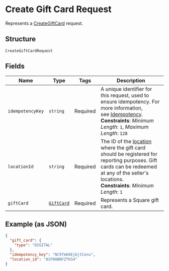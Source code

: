 
# Create Gift Card Request

Represents a [CreateGiftCard](../../doc/api/gift-cards.md#create-gift-card) request.

## Structure

`CreateGiftCardRequest`

## Fields

| Name | Type | Tags | Description |
|  --- | --- | --- | --- |
| `idempotencyKey` | `string` | Required | A unique identifier for this request, used to ensure idempotency. For more information,<br>see [Idempotency](https://developer.squareup.com/docs/build-basics/common-api-patterns/idempotency).<br>**Constraints**: *Minimum Length*: `1`, *Maximum Length*: `128` |
| `locationId` | `string` | Required | The ID of the [location](../../doc/models/location.md) where the gift card should be registered for<br>reporting purposes. Gift cards can be redeemed at any of the seller's locations.<br>**Constraints**: *Minimum Length*: `1` |
| `giftCard` | [`GiftCard`](../../doc/models/gift-card.md) | Required | Represents a Square gift card. |

## Example (as JSON)

```json
{
  "gift_card": {
    "type": "DIGITAL"
  },
  "idempotency_key": "NC9Tm69EjbjtConu",
  "location_id": "81FN9BNFZTKS4"
}
```

